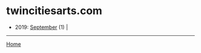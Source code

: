 # twincitiesarts.com

  * 2019: 
      [September](./twincitiesarts-com-2019-09.md) (1) | 

----

[Home](../)

